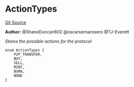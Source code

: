 # ActionTypes
[Git Source](https://github.com/thrackle-io/tron/blob/9006c7893599df6faee125cfb638dc80c156ce12/src/common/ActionEnum.sol)

**Author:**
@ShaneDuncan602 @oscarsernarosero @TJ-Everett

*Stores the possible actions for the protocol*


```solidity
enum ActionTypes {
    P2P_TRANSFER,
    BUY,
    SELL,
    MINT,
    BURN,
    NONE
}
```

